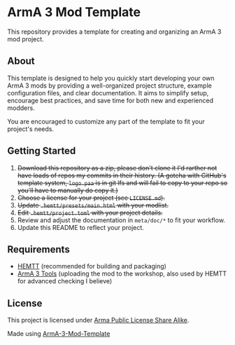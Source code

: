 # ArmA 3 Mod Template

This repository provides a template for creating and organizing an ArmA 3 mod project.

## About

This template is designed to help you quickly start developing your own ArmA 3 mods by providing a well-organized project structure, example configuration files, and clear documentation.
It aims to simplify setup, encourage best practices, and save time for both new and experienced modders.

You are encouraged to customize any part of the template to fit your project's needs.

## Getting Started

1. ~~Download this repository as a zip, please don't clone it I'd rarther not have loads of repos my commits in their history. (A gotcha with GitHub's template system, `logo.paa` is in git lfs and will fail to copy to your repo so you'll have to manually do copy it.)~~
2. ~~Choose a license for your project (see `LICENSE.md`).~~
3. ~~Update `.hemtt/presets/main.html` with your modlist.~~
4. ~~Edit `.hemtt/project.toml` with your project details.~~
5. Review and adjust the documentation in `meta/doc/*` to fit your workflow.
6. Update this README to reflect your project.

## Requirements

- [HEMTT](https://github.com/synixebrett/HEMTT) (recommended for building and packaging)
- [ArmA 3 Tools](https://store.steampowered.com/app/233800/Arma_3_Tools/) (uploading the mod to the workshop, also used by HEMTT for advanced checking I believe)

## License

This project is licensed under [Arma Public License Share Alike](LICENSE.md).

Made using [ArmA-3-Mod-Template](https://github.com/Lupus590/ArmA-3-Mod-Template)
